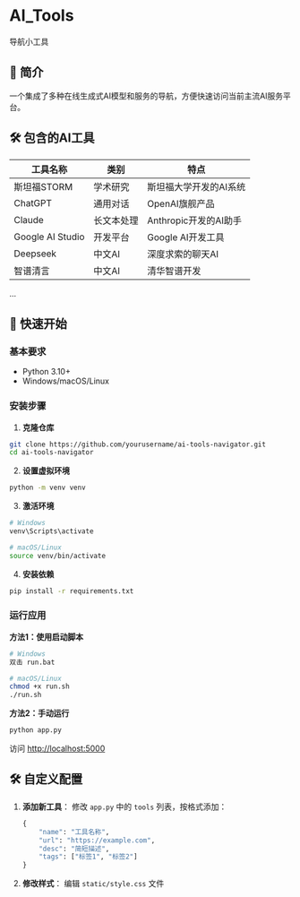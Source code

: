 # AI_Tools
 导航小工具


## 📌 简介

一个集成了多种在线生成式AI模型和服务的导航，方便快速访问当前主流AI服务平台。


## 🛠️ 包含的AI工具

| 工具名称 | 类别 | 特点 |
|---------|------|------|
| 斯坦福STORM | 学术研究 | 斯坦福大学开发的AI系统 |
| ChatGPT | 通用对话 | OpenAI旗舰产品 |
| Claude | 长文本处理 | Anthropic开发的AI助手 |
| Google AI Studio | 开发平台 | Google AI开发工具 |
| Deepseek | 中文AI | 深度求索的聊天AI |
| 智谱清言 | 中文AI | 清华智谱开发 |
...


## 🚀 快速开始

### 基本要求
- Python 3.10+
- Windows/macOS/Linux

### 安装步骤

1. **克隆仓库**
```bash
git clone https://github.com/yourusername/ai-tools-navigator.git
cd ai-tools-navigator
```

2. **设置虚拟环境**
```bash
python -m venv venv
```

3. **激活环境**
```bash
# Windows
venv\Scripts\activate

# macOS/Linux
source venv/bin/activate
```

4. **安装依赖**
```bash
pip install -r requirements.txt
```

### 运行应用

**方法1：使用启动脚本**
```bash
# Windows
双击 run.bat

# macOS/Linux
chmod +x run.sh
./run.sh
```

**方法2：手动运行**
```bash
python app.py
```

访问 [http://localhost:5000](http://localhost:5000)

## 🛠️ 自定义配置

1. **添加新工具**：
   修改 `app.py` 中的 `tools` 列表，按格式添加：
   ```python
   {
       "name": "工具名称",
       "url": "https://example.com",
       "desc": "简短描述",
       "tags": ["标签1", "标签2"]
   }
   ```

2. **修改样式**：
   编辑 `static/style.css` 文件

